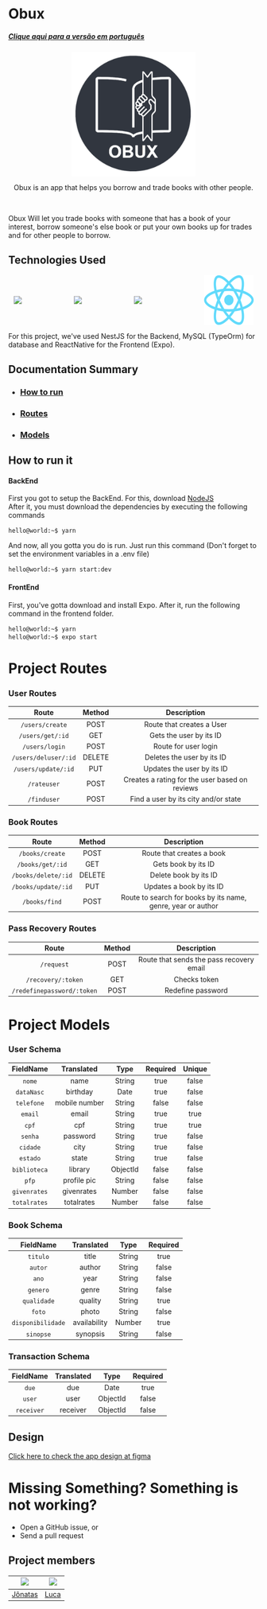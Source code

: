 # Obux
##### [Clique aqui para a versão em português](./readmeStuff/readmeBR.md)


<p align="center" style="display: flex; align-items: center; justify-content: space-around">
  <img src="./readmeStuff/LOGO.png" alt="obuxLogo" width="250">
</p>
<p align="center">Obux is an app that helps you borrow and trade books with other people.</p>
<br/>

Obux Will let you trade books with someone that has a book of your interest, borrow someone's else book or put your own books up for trades and for other people to borrow.
<br/>

## Technologies Used
<p align="center" style="display: flex; align-items: center; justify-content: space-around">
  <img src="https://docs.nestjs.com/assets/logo-small.svg" width="100">
  <img src="https://avatars2.githubusercontent.com/u/20165699?s=400&v=4" width="100">
  <img src="https://www.freepnglogos.com/uploads/logo-mysql-png/logo-mysql-mysql-and-moodle-elearningworld-5.png" width="120">
  <img src="./readmeStuff/rn_logo.png" width="100">
</p>

For this project, we've used NestJS for the Backend, MySQL (TypeOrm) for database and ReactNative for the Frontend (Expo).
<br/>

## Documentation Summary
* ### [How to run](#how-to-run-it)
* ### [Routes](#project-routes)
* ### [Models](#project-models)

## How to run it
#### BackEnd
First you got to setup the BackEnd. For this, download [NodeJS](https://nodejs.org/en/)
<br/>
After it, you must download the dependencies by executing the following commands

```console
hello@world:~$ yarn
```

And now, all you gotta you do is run. Just run this command (Don't forget to set the environment variables in a .env file)

```console
hello@world:~$ yarn start:dev
```

#### FrontEnd
First, you've gotta download and install Expo. After it, run the following command in the frontend folder.

```console
hello@world:~$ yarn
hello@world:~$ expo start
```

# Project Routes

### User Routes
|       Route           |    Method    |                   Description                    |                                                                         
|   :---------------:   | :----------: | :----------------------------------------------: |                                                                           
|  `/users/create`        |    POST      |  Route that creates a User                       |                                                         
|  `/users/get/:id`       |    GET       |  Gets the user by its ID                         |   
|  `/users/login`             |    POST      |  Route for user login                            |                                                        
|  `/users/deluser/:id`       |    DELETE    |  Deletes the user by its ID                      |                 
|  `/users/update/:id`    |    PUT       |  Updates the user by its ID                      |                                                     
|  `/rateuser`          |    POST      |  Creates a rating for the user based on reviews  |
|  `/finduser`          |    POST      |  Find a user by its city and/or state            | 

### Book Routes
|       Route       |    Method    |                                 Description                                  |                                                                                                          
| :--------------:  | :----------: | :--------------------------------------------------------------------------: |                                                                           
|  `/books/create`   |    POST      |   Route that creates a book                                                  |                                                         
|  `/books/get/:id`  |    GET       |   Gets book by its ID                                                        |   
|  `/books/delete/:id`|    DELETE    |   Delete book by its ID                                                      |                                                        
|  `/books/update/:id` |    PUT       |   Updates a book by its ID                                                   |                 
|  `/books/find`      |    POST      |   Route to search for books by its name, genre, year or author               |

### Pass Recovery Routes
|       Route            |    Method    |                                 Description                                  |                                                                                                          
| :--------------:       | :----------: | :--------------------------------------------------------------------------: |                                                                           
|  `/request`            |    POST      |   Route that sends the pass recovery email                                                  |                                                         
|  `/recovery/:token`   |    GET       |   Checks token                                                       |   
|  `/redefinepassword/:token`         |    POST    |   Redefine password                                                      |                                                        

# Project Models

### User Schema
| FieldName  | Translated    | Type                                   | Required | Unique |
|:------------:|:---------------:|:----------------------------------------:|:---------:|:--------:|
| `nome`       | name          | String                                 | true    | false  |
| `dataNasc`   | birthday      | Date                                   | true    | false  |
| `telefone`   | mobile number | String                                  | false   | false  |
| `email`      | email         | String                                 | true    | true   |
| `cpf`        | cpf           | String                                 | true    | true   |
| `senha`      | password      | String                                 | true    | false  |
| `cidade`     | city          | String                                 | true    | false  |
| `estado`     | state         | String                                 | true    | false  |
| `biblioteca` | library       | ObjectId                               | false   | false  |
| `pfp`        | profile pic   | String                                 | false   | false  |
| `givenrates` | givenrates    | Number                                 | false   | false  |
| `totalrates` | totalrates    | Number                                 | false   | false  |


### Book Schema
| FieldName       | Translated   | Type   | Required |
|:-----------------:|:--------------:|:--------:|:---------:|
| `titulo`          | title        | String | true    |
| `autor`           | author       | String | false   |
| `ano`             | year         | String | false   |
| `genero`          | genre        | String | false   |
| `qualidade`       | quality      | String | true    |
| `foto`            | photo        | String | false   |
| `disponibilidade` | availability | Number | true    |
| `sinopse`         | synopsis     | String | false   |

### Transaction Schema
| FieldName       | Translated   | Type   | Required |
|:-----------------:|:--------------:|:--------:|:---------:|
| `due`             | due          | Date   | true    |
| `user`            | user         | ObjectId | false   |
| `receiver`            | receiver         | ObjectId | false   |

## Design
[Click here to check the app design at figma](https://www.figma.com/file/tAH0UaEkDmD9pgSNjInOwj/Untitled?node-id=157%3A177)


# Missing Something? Something is not working?
* Open a GitHub issue, or
* Send a pull request

## Project members
| <img src="https://avatars.githubusercontent.com/jonatasfernandespimenta" width=115> | <img src="https://avatars.githubusercontent.com/LucaKmit" width=115>
|---|---
| <a href="https://github.com/jonatasfernandespimenta">Jônatas</a> | <a href="https://github.com/LucaKmit">Luca</a> 
